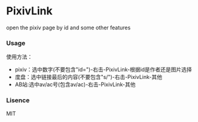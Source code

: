 # PixivLink
open the pixiv page by id and some other features

### Usage
使用方法：
- pixiv：选中数字(不要包含"id=")-右击-PixivLink-根据id是作者还是图片选择
- 度盘：选中链接最后的内容(不要包含"s/")-右击-PixivLink-其他
- AB站:选中av/ac号(包含av/ac)-右击-PixivLink-其他

### Lisence
MIT
